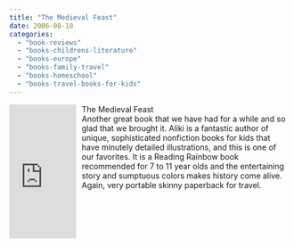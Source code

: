 ```yaml
---
title: "The Medieval Feast"
date: 2006-08-10
categories: 
  - "book-reviews"
  - "books-childrens-literature"
  - "books-europe"
  - "books-family-travel"
  - "books-homeschool"
  - "books-travel-books-for-kids"
---
```


<iframe scrolling="no" frameborder="0" src="http://rcm.amazon.com/e/cm?t=soultravelers-20&o=1&p=8&l=as1&asins=0064460509&fc1=000000&IS2=1&lt1=_blank&lc1=0000FF&bc1=000000&bg1=FFFFFF&f=ifr" marginwidth="0" marginheight="0" style="width: 120px; height: 240px; margin-right: 10px; float: left; margin-bottom: 20px;"></iframe>

The Medieval Feast  
Another great book that we have had for a while and so glad that we brought it. Aliki is a fantastic author of unique, sophisticated nonfiction books for kids that have minutely detailed illustrations, and this is one of our favorites. It is a Reading Rainbow book recommended for 7 to 11 year olds and the entertaining story and sumptuous colors makes history come alive. Again, very portable skinny paperback for travel.
